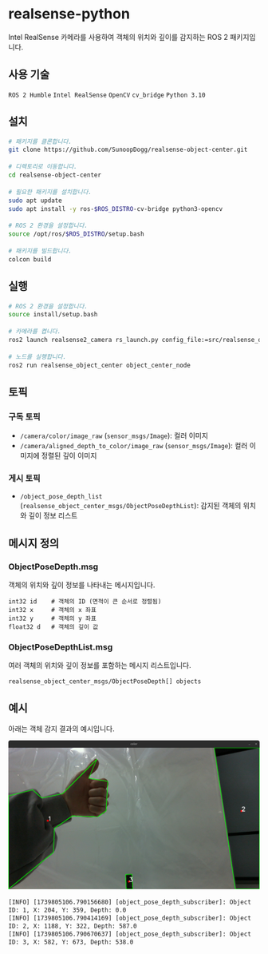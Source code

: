 # realsense-python

Intel RealSense 카메라를 사용하여 객체의 위치와 깊이를 감지하는 ROS 2 패키지입니다.

## 사용 기술
`ROS 2 Humble` `Intel RealSense` `OpenCV` `cv_bridge` `Python 3.10`

## 설치

```bash
# 패키지를 클론합니다.
git clone https://github.com/SunoopDogg/realsense-object-center.git

# 디렉토리로 이동합니다.
cd realsense-object-center

# 필요한 패키지를 설치합니다.
sudo apt update
sudo apt install -y ros-$ROS_DISTRO-cv-bridge python3-opencv

# ROS 2 환경을 설정합니다.
source /opt/ros/$ROS_DISTRO/setup.bash

# 패키지를 빌드합니다.
colcon build
```

## 실행

```bash
# ROS 2 환경을 설정합니다.
source install/setup.bash

# 카메라를 켭니다.
ros2 launch realsense2_camera rs_launch.py config_file:=src/realsense_object_center/camera_params.yaml

# 노드를 실행합니다.
ros2 run realsense_object_center object_center_node
```

## 토픽

### 구독 토픽

- `/camera/color/image_raw` (`sensor_msgs/Image`): 컬러 이미지
- `/camera/aligned_depth_to_color/image_raw` (`sensor_msgs/Image`): 컬러 이미지에 정렬된 깊이 이미지

### 게시 토픽

- `/object_pose_depth_list` (`realsense_object_center_msgs/ObjectPoseDepthList`): 감지된 객체의 위치와 깊이 정보 리스트

## 메시지 정의

### ObjectPoseDepth.msg

객체의 위치와 깊이 정보를 나타내는 메시지입니다.

```plaintext
int32 id    # 객체의 ID (면적이 큰 순서로 정렬됨)
int32 x     # 객체의 x 좌표
int32 y     # 객체의 y 좌표
float32 d   # 객체의 깊이 값
```

### ObjectPoseDepthList.msg

여러 객체의 위치와 깊이 정보를 포함하는 메시지 리스트입니다.

```plaintext
realsense_object_center_msgs/ObjectPoseDepth[] objects
```

## 예시

아래는 객체 감지 결과의 예시입니다.

![예시 이미지](git/exemple.png)
```plaintext
[INFO] [1739805106.790156680] [object_pose_depth_subscriber]: Object ID: 1, X: 204, Y: 359, Depth: 0.0
[INFO] [1739805106.790414169] [object_pose_depth_subscriber]: Object ID: 2, X: 1188, Y: 322, Depth: 587.0
[INFO] [1739805106.790670637] [object_pose_depth_subscriber]: Object ID: 3, X: 582, Y: 673, Depth: 538.0
```